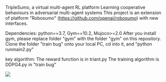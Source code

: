 TripleSumo, a virtual multi-agent RL platform
Learning cooperative behaviours in adversarial multi-agent systems
This project is an extension of platform "Robosumo" (https://github.com/openai/robosumo) with new interfaces. 

Dependencies: python==3.7, Gym==10.2, Mujoco>=2.0
After you install gym, please replace folder "gym" with the folder "gym" on this repository. 
Clone the folder "train bug" onto your local PC, cd into it, and "python runmain2.py"

key algorithm:
The reward function is in triant.py
The training algorithm is DDPG4.py in "train bug"

![](https://github.com/niart/triplesumo_TAROS/blob/main/25_35.gif)
